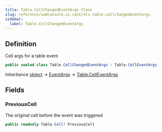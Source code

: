 ```yaml
---
title: Table.CellChangedEventArgs Class
slug: reference/sadconsole.ui.controls.table.cellchangedeventargs
sidebar:
  label: Table.CellChangedEventArgs
---
```

## Definition

Cell args for a table event

```csharp title="C#"
public sealed class Table.CellChangedEventArgs : Table.CellEventArgs
```

Inheritance [object](https://learn.microsoft.com/dotnet/api/system.object/) → [EventArgs](https://learn.microsoft.com/dotnet/api/system.eventargs/) → [Table.CellEventArgs](../sadconsole.ui.controls.table/)

## Fields

### PreviousCell

The original cell before the event was triggered

```csharp title="C#"
public readonly Table.Cell? PreviousCell
```